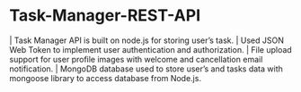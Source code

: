 # Task-Manager-REST-API
 | Task Manager API is built on node.js for storing user’s task. 
 | Used JSON Web Token to implement user authentication and authorization. 
 | File upload support for user profile images with welcome and cancellation email notification. 
 | MongoDB database used to store user’s and tasks data with mongoose library to access database from Node.js.  
